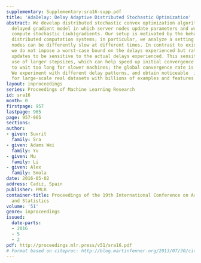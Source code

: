 ```yaml
---
supplementary: Supplementary:sra16-supp.pdf
title: 'AdaDelay: Delay Adaptive Distributed Stochastic Optimization'
abstract: We develop distributed stochastic convex optimization algorithms under a
  delayed gradient model in which server nodes update parameters and worker nodes
  compute stochastic (sub)gradients. Our setup is motivated by the behavior of real-world
  distributed computation systems; in particular, we analyze a setting wherein worker
  nodes can be differently slow at different times. In contrast to existing approaches,
  we do not impose a worst-case bound on the delays experienced but rather allow the
  updates to be sensitive to the actual delays experienced. This sensitivity allows
  use of larger stepsizes, which can help speed up initial convergence without having
  to wait too long for slower machines; the global convergence rate is still preserved.
  We experiment with different delay patterns, and obtain noticeable  improvements
  for large-scale real datasets with billions of examples and features.
layout: inproceedings
series: Proceedings of Machine Learning Research
id: sra16
month: 0
firstpage: 957
lastpage: 965
page: 957-965
sections: 
author:
- given: Suvrit
  family: Sra
- given: Adams Wei
  family: Yu
- given: Mu
  family: Li
- given: Alex
  family: Smola
date: 2016-05-02
address: Cadiz, Spain
publisher: PMLR
container-title: Proceedings of the 19th International Conference on Artificial Intelligence
  and Statistics
volume: '51'
genre: inproceedings
issued:
  date-parts:
  - 2016
  - 5
  - 2
pdf: http://proceedings.mlr.press/v51/sra16.pdf
# Format based on citeproc: http://blog.martinfenner.org/2013/07/30/citeproc-yaml-for-bibliographies/
---
```

